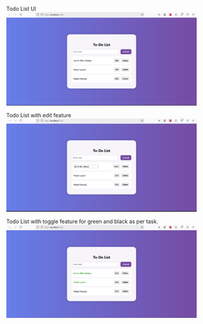 Todo List UI
![Todo List UI](./screenshots/todolist%20UI.png)

Todo List with edit feature
![Todo List UI](./screenshots/todolist%20with%20edit%20feature.png)

Todo List with toggle feature for green and black as per task.
![Todo List UI](./screenshots/todolist%20with%20toggle%20to%20green.png)